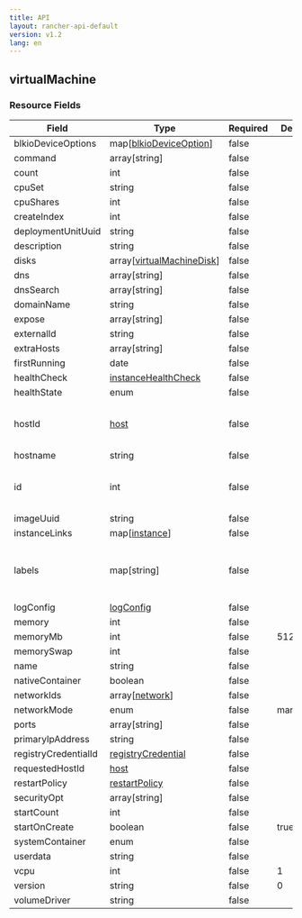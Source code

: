 ```yaml
---
title: API
layout: rancher-api-default
version: v1.2
lang: en
---
```


## virtualMachine





### Resource Fields

Field | Type | Required | Default | Description
---|---|---|---|---
blkioDeviceOptions | map[[blkioDeviceOption]({{site.baseurl}}/rancher/{{page.version}}/{{page.lang}}/api/api-resources/blkioDeviceOption/)] | false |  | 
command | array[string] | false |  | 
count | int | false |  | 
cpuSet | string | false |  | 
cpuShares | int | false |  | 
createIndex | int | false |  | 
deploymentUnitUuid | string | false |  | 
description | string | false |  | 
disks | array[[virtualMachineDisk]({{site.baseurl}}/rancher/{{page.version}}/{{page.lang}}/api/api-resources/virtualMachineDisk/)] | false |  | 
dns | array[string] | false |  | 
dnsSearch | array[string] | false |  | 
domainName | string | false |  | 
expose | array[string] | false |  | 
externalId | string | false |  | 
extraHosts | array[string] | false |  | 
firstRunning | date | false |  | 
healthCheck | [instanceHealthCheck]({{site.baseurl}}/rancher/{{page.version}}/{{page.lang}}/api/api-resources/instanceHealthCheck/) | false |  | 
healthState | enum | false |  | 
hostId | [host]({{site.baseurl}}/rancher/{{page.version}}/{{page.lang}}/api/api-resources/host/) | false |  | The unique identifier for the associated host
hostname | string | false |  | 
id | int | false |  | The unique identifier for the virtualMachine
imageUuid | string | false |  | 
instanceLinks | map[[instance]({{site.baseurl}}/rancher/{{page.version}}/{{page.lang}}/api/api-resources/instance/)] | false |  | 
labels | map[string] | false |  | A map of key value pairs to be used as labels for the virtualMachine
logConfig | [logConfig]({{site.baseurl}}/rancher/{{page.version}}/{{page.lang}}/api/api-resources/logConfig/) | false |  | 
memory | int | false |  | 
memoryMb | int | false | 512 | 
memorySwap | int | false |  | 
name | string | false |  | 
nativeContainer | boolean | false |  | 
networkIds | array[[network]({{site.baseurl}}/rancher/{{page.version}}/{{page.lang}}/api/api-resources/network/)] | false |  | 
networkMode | enum | false | managed | 
ports | array[string] | false |  | 
primaryIpAddress | string | false |  | 
registryCredentialId | [registryCredential]({{site.baseurl}}/rancher/{{page.version}}/{{page.lang}}/api/api-resources/registryCredential/) | false |  | 
requestedHostId | [host]({{site.baseurl}}/rancher/{{page.version}}/{{page.lang}}/api/api-resources/host/) | false |  | 
restartPolicy | [restartPolicy]({{site.baseurl}}/rancher/{{page.version}}/{{page.lang}}/api/api-resources/restartPolicy/) | false |  | 
securityOpt | array[string] | false |  | 
startCount | int | false |  | 
startOnCreate | boolean | false | true | 
systemContainer | enum | false |  | 
userdata | string | false |  | 
vcpu | int | false | 1 | 
version | string | false | 0 | 
volumeDriver | string | false |  | 


